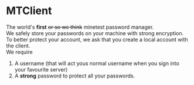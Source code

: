 # MTClient

The world's **first** ~~or so we think~~ minetest password manager.  
We safely store your passwords on your machine with strong encryption.  
To better protect your account, we ask that you create a local account with the client.  
We require
1. A username (that will act yous normal username when you sign into your favourite server)
2. A **strong** password to protect all your passwords.